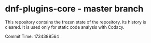 # dnf-plugins-core - master branch

This repository contains the frozen state of the repository.
Its history is cleared. It is used only for static code
analysis with Codacy.

Commit Time: 1734388564